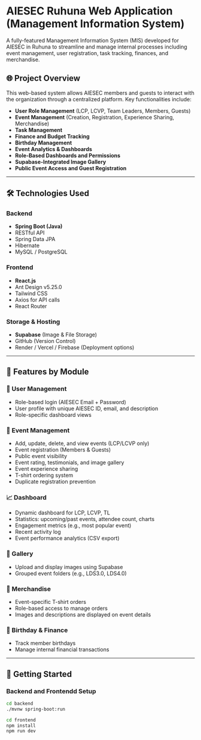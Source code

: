 # AIESEC Ruhuna Web Application (Management Information System)

A fully-featured Management Information System (MIS) developed for AIESEC in Ruhuna to streamline and manage internal processes including event management, user registration, task tracking, finances, and merchandise.

## 🌐 Project Overview

This web-based system allows AIESEC members and guests to interact with the organization through a centralized platform. Key functionalities include:

- **User Role Management** (LCP, LCVP, Team Leaders, Members, Guests)
- **Event Management** (Creation, Registration, Experience Sharing, Merchandise)
- **Task Management**
- **Finance and Budget Tracking**
- **Birthday Management**
- **Event Analytics & Dashboards**
- **Role-Based Dashboards and Permissions**
- **Supabase-Integrated Image Gallery**
- **Public Event Access and Guest Registration**

---

## 🛠️ Technologies Used

### Backend
- **Spring Boot (Java)**
- RESTful API
- Spring Data JPA
- Hibernate
- MySQL / PostgreSQL

### Frontend
- **React.js**
- Ant Design v5.25.0
- Tailwind CSS
- Axios for API calls
- React Router

### Storage & Hosting
- **Supabase** (Image & File Storage)
- GitHub (Version Control)
- Render / Vercel / Firebase (Deployment options)

---

## 📂 Features by Module

### 👥 User Management
- Role-based login (AIESEC Email + Password)
- User profile with unique AIESEC ID, email, and description
- Role-specific dashboard views

### 📅 Event Management
- Add, update, delete, and view events (LCP/LCVP only)
- Event registration (Members & Guests)
- Public event visibility
- Event rating, testimonials, and image gallery
- Event experience sharing
- T-shirt ordering system
- Duplicate registration prevention

### 📈 Dashboard
- Dynamic dashboard for LCP, LCVP, TL
- Statistics: upcoming/past events, attendee count, charts
- Engagement metrics (e.g., most popular event)
- Recent activity log
- Event performance analytics (CSV export)

### 🎨 Gallery
- Upload and display images using Supabase
- Grouped event folders (e.g., LDS3.0, LDS4.0)

### 👕 Merchandise
- Event-specific T-shirt orders
- Role-based access to manage orders
- Images and descriptions are displayed on event details

### 🎂 Birthday & Finance
- Track member birthdays
- Manage internal financial transactions

---

## 🚀 Getting Started

### Backend and Frontendd Setup

```bash
cd backend
./mvnw spring-boot:run

cd frontend
npm install
npm run dev

